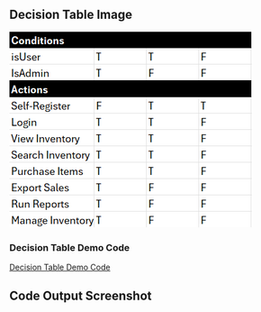 ## Decision Table Image
![Decision Table](requirements/decision-table.png)


### **Decision Table Demo Code**
[Decision Table Demo Code](requirements/decision-table-code-demo.java)

## Code Output Screenshot
